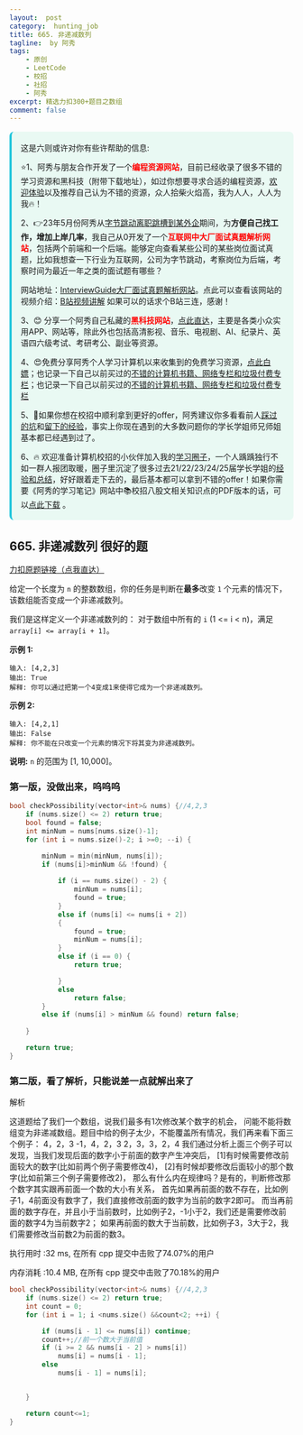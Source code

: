 ```yaml
---
layout:  post
category:  hunting_job
title: 665. 非递减数列
tagline:  by 阿秀
tags:
    - 原创
    - LeetCode
    - 校招
    - 社招
    - 阿秀
excerpt: 精选力扣300+题目之数组
comment: false
---
```




<div style="border-color: #24C6DC;
            background-color: #e9f9f3;         
            margin: 1rem 0;
        padding: .25rem 1rem;
        border-left-width: .3rem;
        border-left-style: solid;
        border-radius: .5rem;
        color: inherit;">
  <p>这是六则或许对你有些许帮助的信息:</p>
<p>⭐️1、阿秀与朋友合作开发了一个<span style="font-weight:bold;color:red">编程资源网站</span>，目前已经收录了很多不错的学习资源和黑科技（附带下载地址），如过你想要寻求合适的编程资源，<a href="https://tools.interviewguide.cn/home" style="text-decoration: underline" target="_blank">欢迎体验</a>以及推荐自己认为不错的资源，众人拾柴火焰高，我为人人，人人为我🔥！</p>  <p>2、👉23年5月份阿秀从<a style="text-decoration: underline" href="https://mp.weixin.qq.com/s?__biz=Mzk0ODU4MzEzMw==&mid=2247512170&idx=1&sn=c4a04a383d2dfdece676b75f17224e78" target="_blank">字节跳动离职跳槽到某外企</a>期间，为<span style="font-weight:bold">方便自己找工作，增加上岸几率</span>，我自己从0开发了一个<span style="font-weight:bold;color:red">互联网中大厂面试真题解析网站</span>，包括两个前端和一个后端。能够定向查看某些公司的某些岗位面试真题，比如我想查一下行业为互联网，公司为字节跳动，考察岗位为后端，考察时间为最近一年之类的面试题有哪些？
<div align="center">
</div>网站地址：<a style="text-decoration: underline" href="https://top.interviewguide.cn/" target="_blank">InterviewGuide大厂面试真题解析网站</a>。点此可以查看该网站的视频介绍：<a style="text-decoration: underline" href="https://www.bilibili.com/video/BV1f94y1C7BL" target="_blank">B站视频讲解</a>   如果可以的话求个B站三连，感谢！
    </p>3、😊
    分享一个阿秀自己私藏的<span style="font-weight:bold;color:red">黑科技网站</span>，<a style="text-decoration: underline" href="https://hkjtz.cn/" target="_blank">点此直达</a>，主要是各类小众实用APP、网站等，除此外也包括高清影视、音乐、电视剧、AI、纪录片、英语四六级考试、考研考公、副业等资源。
  </p>
  <p>4、😍免费分享阿秀个人学习计算机以来收集到的免费学习资源，<a style="text-decoration: underline" href="/notes/07-resources/01-free/01-introduce.html" target="_blank">点此白嫖</a>；也记录一下自己以前买过的<a style="text-decoration: underline" href="/notes/07-resources/02-precious.html" target="_blank">不错的计算机书籍、网络专栏和垃圾付费专栏</a>；也记录一下自己以前买过的<a style="text-decoration: underline" href="/notes/07-resources/02-precious.html" target="_blank">不错的计算机书籍、网络专栏和垃圾付费专栏</a>
  </p>
  <p>5、🚀如果你想在校招中顺利拿到更好的offer，阿秀建议你多看看前人<a style="text-decoration: underline" href="https://www.yuque.com/tuobaaxiu/httmmc/npg1k81zeq4wfpyz" target="_blank">踩过的坑</a>和<a style="text-decoration: underline"  target="_blank" href="https://www.yuque.com/tuobaaxiu/httmmc/gge9ppd0mbu2d3dp">留下的经验</a>，事实上你现在遇到的大多数问题你的学长学姐师兄师姐基本都已经遇到过了。
  </p>
  <p>6、🔥 欢迎准备计算机校招的小伙伴加入我的<a  style="text-decoration: underline" href="https://www.yuque.com/tuobaaxiu/httmmc/xg0otqvc17wfx4u9" target="_blank">学习圈子</a>，一个人踽踽独行不如一群人报团取暖，圈子里沉淀了很多过去21/22/23/24/25届学长学姐的<a  style="text-decoration: underline" href="https://www.yuque.com/tuobaaxiu/httmmc/gge9ppd0mbu2d3dp" target="_blank">经验和总结</a>，好好跟着走下去的，最后基本都可以拿到不错的offer！</a>如果你需要《阿秀的学习笔记》网站中📚︎校招八股文相关知识点的PDF版本的话，可以<a style="text-decoration: underline" href="https://www.yuque.com/tuobaaxiu/httmmc/qs0yn66apvkzw0ps" target="_blank">点此下载</a> 。</p>   </div>


## 665. 非递减数列 很好的题

[力扣原题链接（点我直达）](https://leetcode-cn.com/problems/non-decreasing-array/)

给定一个长度为 `n` 的整数数组，你的任务是判断在**最多**改变 `1` 个元素的情况下，该数组能否变成一个非递减数列。

我们是这样定义一个非递减数列的： 对于数组中所有的 `i` (1 <= i < n)，满足 `array[i] <= array[i + 1]`。

**示例 1:**

```
输入: [4,2,3]
输出: True
解释: 你可以通过把第一个4变成1来使得它成为一个非递减数列。
```

**示例 2:**

```
输入: [4,2,1]
输出: False
解释: 你不能在只改变一个元素的情况下将其变为非递减数列。
```

**说明:**  `n` 的范围为 [1, 10,000]。





### 第一版，没做出来，呜呜呜

```cpp
bool checkPossibility(vector<int>& nums) {//4,2,3
	if (nums.size() <= 2) return true;
	bool found = false;
	int minNum = nums[nums.size()-1];
	for (int i = nums.size()-2; i >=0; --i) {

		minNum = min(minNum, nums[i]);
		if (nums[i]>minNum && !found) {
			
			if (i == nums.size() - 2) {
				minNum = nums[i];
				found = true;
			}
			else if (nums[i] <= nums[i + 2])
			{
				found = true;
				minNum = nums[i];
			}
			else if (i == 0) {
				return true;

			}
			else
				return false;
		}
		else if (nums[i] > minNum && found) return false;
		
	}

	return true;
}
```





### 第二版，看了解析，只能说差一点就解出来了

解析

这道题给了我们一个数组，说我们最多有1次修改某个数字的机会，
  问能不能将数组变为非递减数组。题目中给的例子太少，不能覆盖所有情况，我们再来看下面三个例子：
	4，2，3
	-1，4，2，3
	2，3，3，2，4
我们通过分析上面三个例子可以发现，当我们发现后面的数字小于前面的数字产生冲突后，
[1]有时候需要修改前面较大的数字(比如前两个例子需要修改4)，
[2]有时候却要修改后面较小的那个数字(比如前第三个例子需要修改2)，
那么有什么内在规律吗？是有的，判断修改那个数字其实跟再前面一个数的大小有关系，
首先如果再前面的数不存在，比如例子1，4前面没有数字了，我们直接修改前面的数字为当前的数字2即可。
而当再前面的数字存在，并且小于当前数时，比如例子2，-1小于2，我们还是需要修改前面的数字4为当前数字2；
如果再前面的数大于当前数，比如例子3，3大于2，我们需要修改当前数2为前面的数3。





执行用时 :32 ms, 在所有 cpp 提交中击败了74.07%的用户

内存消耗 :10.4 MB, 在所有 cpp 提交中击败了70.18%的用户



```cpp
bool checkPossibility(vector<int>& nums) {//4,2,3
	if (nums.size() <= 2) return true;
	int count = 0;
	for (int i = 1; i <nums.size() &&count<2; ++i) {

		if (nums[i - 1] <= nums[i]) continue;
		count++;//前一个数大于当前值
		if (i >= 2 && nums[i - 2] > nums[i])
			nums[i] = nums[i - 1];
		else
			nums[i - 1] = nums[i];


	}

	return count<=1;
}
```

<p id="最长连续递增序列"></p>

